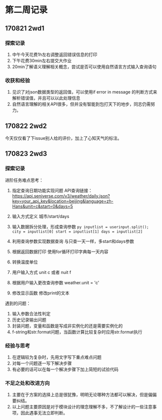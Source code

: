 # 第二周记录
## 170821 2wd1
### 探索记录
1. 中午今天花费1h左右调整返回错误信息的打印
2. 下午花费30min左右提交大作业
3. 20min了解语义理解相关概念，尝试是否可以使用自然语言方式输入查询语句
### 收获和经验
1. 见识了对json数据类型的返回值，可以使用if error in message 的判断方式来解析错误值，并且可以以此处理信息
2. 自然语言理解的相关API很多，但并没有智能到包打天下的地步，同志仍需努力。

## 170822 2wd2
今天仅仅看了下issue别人给的评价，加上了心知天气的标注。

## 170823 2wd3
### 探索记录
进阶任务难点思考：
1. 指定查询日期功能实现问题
  API查询链接：https://api.seniverse.com/v3/weather/daily.json?key=your_api_key&location=beijing&language=zh-Hans&unit=c&start=0&days=5
  1. 输入方式定义
    城市/start/days

  2. 输入数据拆分处理，形成查询参数
    ```py
    inputlist = userinput.split();
    city = inputlist[0]
    start = inputlist[1]
    days = inputlist[2]
    ```
  3. 利用查询参数实现数据查询
    与只查一天一样，多start和days参数

  4. 根据返回数据打印
    使用for循环打印字典每一天内容

2. 转换温度单位
  1. 用户输入方式
    unit c 或者 nuit f
  2. 根据用户输入更改查询参数
    weather.unit = 'c'
  3. 修改显示函数
    修改print的文本

遇到的问题：
1. 输入参数合法性判定
2. 历史记录输出问题
3. 封装问题，变量和函数是写成非实例化的还是需要实例化的
4. f-string和str.format问题，当函数计算比较复杂时应用str.format执行

### 经验与思考
1. 在逻辑较为复杂时，先用文字写下重点难点问题
2. 对每一个问题逐一写下解决步骤
3. 有必要的话可以在每一个解决步骤下加上简短的试验代码

### 不足之处和改进方向
1. 主要在于方案的选择上总是很犹豫，明明无论哪种方法都可以解决，但是偏偏要纠结。
2. 以上问题主要原因是对于模块设计的理念理解不多，不了解设计的一些注意事项，因此遇事无法立即判断。
